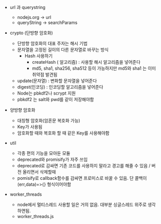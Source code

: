 - url 과 querystring
  - nodejs.org -> url
  - queryString -> searchParams
- crypto (단방향 암호화)

  - 단방향 암호화의 대표 주자는 해시 기법
  - 문자열을 고정된 길이의 다른 문자열로 바꾸는 방식
    - Hash 사용하기
      - createHash ( 알고리즘) : 사용할 해시 알고리즘을 넣어준다
      - md5, sha1, sha256, sha512 등이 가능하지만 md5와 sha1 는 이미 취약점 발견됨
  - update(문자열) : 변화할 문자열을 넣어준다
  - digest(인코딩) : 인코딩할 알고리즘을 넣어준다
  - Node는 pbkdf2나 scrypt 지원
  - pbkdf2 는 salt와 pwd를 같이 저장해야함

- 양방향 암호화

  - 대칭형 암호화(암혼문 복호화 가능)
  - Key가 사용됨
  - 암호화할 때와 복호화 할 때 같은 Key를 사용해야함

- util

  - 각종 편의 기능을 모아둔 모듈
  - deprecated와 promisify가 자주 쓰임
  - deprecated로 감싸면 기존 코드를 사용하지 말라고 경고를 해줄 수 있음 / 버전 올리면서 삭제할때
  - pomisify로 callback함수를 감싸면 프로미스로 바꿀 수 있음. 단 콜백이 (err,data)=>{} 형식이어야함

- worker_threads
  - node에서 멀티스레드 사용할 일은 거의 없음. 대부분 싱글스레드 위주로 생각하면됨.
  - worker_threads.js
